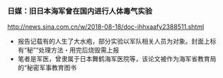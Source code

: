 ### 日媒：旧日本海军曾在国内进行人体毒气实验
http://news.sina.com.cn/w/2018-08-18/doc-ihhxaafy2388511.shtml
- 报告记载有的人生了大水疱，部分实验以军队相关人员为对象。封面上标有“秘”“处理方法・用完后烧毁需上报
- 笔者是军医，曾隶属于日本舞鹤海军医院等，该论文被作为海军省教育局的“秘密军事教育图书